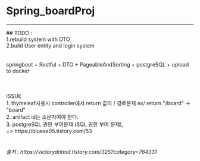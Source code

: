 # Spring_boardProj 
 <hr>
## TODO : <br>
 1.rebuild system with DTO <br>
 2.build User entity and login system <br>
 <br>
 <br>
 springboot + Restful + DTO + PageableAndSorting + postgreSQL + upload to docker <br>

<br>


<br>


<br>
ISSUE 
<br>
1. thymeleaf사용시 controller에서 return 값의 / 경로문제 ex/ return "/board" -> "board" <br>
2. artifact id는 소문자여야 한다. <br>
3. postgreSQL 권한 부여문제 (SQL 권한 부여 문제),  <br>
=> https://bluese05.tistory.com/53  <br>
<br>
<h6>출처 :  https://victorydntmd.tistory.com/325?category=764331
